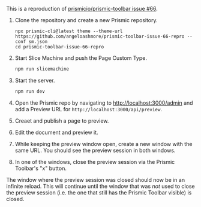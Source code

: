This is a reproduction of [prismicio/prismic-toolbar issue #66](https://github.com/prismicio/prismic-toolbar/issues/66).

1. Clone the repository and create a new Prismic repository.

   ```
   npx prismic-cli@latest theme --theme-url https://github.com/angeloashmore/prismic-toolbar-issue-66-repro --conf sm.json
   cd prismic-toolbar-issue-66-repro
   ```

1. Start Slice Machine and push the Page Custom Type.

   ```sh
   npm run slicemachine
   ```

1. Start the server.

   ```sh
   npm run dev
   ```

1. Open the Prismic repo by navigating to <http://localhost:3000/admin> and add a Preview URL for `http://localhost:3000/api/preview`.

1. Creaet and publish a page to preview.

1. Edit the document and preview it.

1. While keeping the preview window open, create a new window with the same URL. You should see the preview session in both windows.

1. In one of the windows, close the preview session via the Prismic Toolbar's "x" button.

The window where the preview session was closed should now be in an infinite reload. This will continue until the window that was _not_ used to close the preview session (i.e. the one that still has the Prismic Toolbar visible) is closed.
